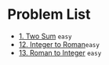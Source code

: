 # Problem List

- [1. Two Sum](./1.md) `easy`
- [12. Integer to Roman](./12.md)`easy`
- [13. Roman to Integer](./13.md) `easy`

